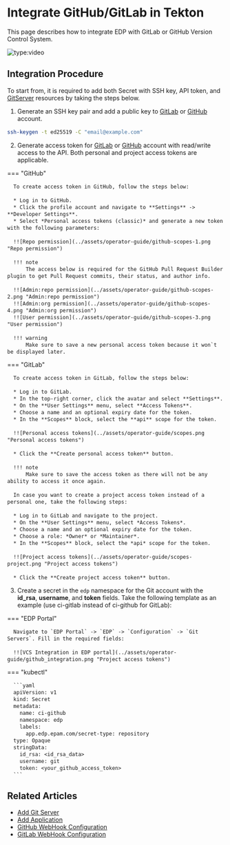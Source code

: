 # Integrate GitHub/GitLab in Tekton

This page describes how to integrate EDP with GitLab or GitHub Version Control System.

![type:video](https://www.youtube.com/embed/pzheGwBLZvU)

## Integration Procedure

To start from, it is required to add both Secret with SSH key, API token, and [GitServer](../user-guide/add-git-server.md) resources
by taking the steps below.

1. Generate an SSH key pair and add a public key to [GitLab](https://docs.gitlab.com/ee/ssh/)
   or [GitHub](https://docs.github.com/en/authentication/connecting-to-github-with-ssh/generating-a-new-ssh-key-and-adding-it-to-the-ssh-agent)
   account.

  ```bash
  ssh-keygen -t ed25519 -C "email@example.com"
  ```

2. Generate access token for [GitLab](https://docs.gitlab.com/ee/user/profile/personal_access_tokens.html)
   or [GitHub](https://docs.github.com/en/authentication/keeping-your-account-and-data-secure/creating-a-personal-access-token)
   account with read/write access to the API. Both personal and project access tokens are applicable.

  === "GitHub"

      To create access token in GitHub, follow the steps below:

      * Log in to GitHub.
      * Click the profile account and navigate to **Settings** -> **Developer Settings**.
      * Select *Personal access tokens (classic)* and generate a new token with the following parameters:

      !![Repo permission](../assets/operator-guide/github-scopes-1.png "Repo permission")

      !!! note
          The access below is required for the GitHub Pull Request Builder plugin to get Pull Request commits, their status, and author info.

      !![Admin:repo permission](../assets/operator-guide/github-scopes-2.png "Admin:repo permission")
      !![Admin:org permission](../assets/operator-guide/github-scopes-4.png "Admin:org permission")
      !![User permission](../assets/operator-guide/github-scopes-3.png "User permission")

      !!! warning
          Make sure to save a new personal access token because it won`t be displayed later.

  === "GitLab"

      To create access token in GitLab, follow the steps below:

      * Log in to GitLab.
      * In the top-right corner, click the avatar and select **Settings**.
      * On the **User Settings** menu, select **Access Tokens**.
      * Choose a name and an optional expiry date for the token.
      * In the **Scopes** block, select the **api** scope for the token.

      !![Personal access tokens](../assets/operator-guide/scopes.png "Personal access tokens")

      * Click the **Create personal access token** button.

      !!! note
          Make sure to save the access token as there will not be any ability to access it once again.

      In case you want to create a project access token instead of a personal one, take the following steps:

      * Log in to GitLab and navigate to the project.
      * On the **User Settings** menu, select *Access Tokens*.
      * Choose a name and an optional expiry date for the token.
      * Choose a role: *Owner* or *Maintainer*.
      * In the **Scopes** block, select the *api* scope for the token.

      !![Project access tokens](../assets/operator-guide/scopes-project.png "Project access tokens")

      * Click the **Create project access token** button.

3. Create a secret in the `edp` namespace for the Git account with the **id_rsa**, **username**, and **token** fields. Take the following template as an example (use ci-gitlab instead of ci-github for GitLab):

  === "EDP Portal"

      Navigate to `EDP Portal` -> `EDP` -> `Configuration` -> `Git Servers`. Fill in the required fields:

      !![VCS Integration in EDP portal](../assets/operator-guide/github_integration.png "Project access tokens")

  === "kubectl"

      ```yaml
      apiVersion: v1
      kind: Secret
      metadata:
        name: ci-github
        namespace: edp
        labels:
          app.edp.epam.com/secret-type: repository
      type: Opaque
      stringData:
        id_rsa: <id_rsa_data>
        username: git
        token: <your_github_access_token>
      ```

## Related Articles

* [Add Git Server](../user-guide/add-git-server.md)
* [Add Application](../user-guide/add-application.md)
* [GitHub WebHook Configuration](github-integration.md)
* [GitLab WebHook Configuration](gitlab-integration.md)

